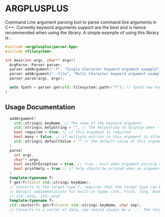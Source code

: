 # ARGPLUSPLUS
Command Line argument parsing tool to parse command line arguments in C++. Currently keyword arguments support are the best and is hence recommended when using the library. A simple example of using this library is : 
```C++
#include <argplusplus/parser.hpp>
#include <filesystem>

int main(int argc, char** argv){
  ArgParse::Parser parser;
  parser.addArgument("-f", "Single Character keyword argument example");
  parser.addArgument("--file", "Multi Character keyword argument example");
  parser.parse(argc, argv);

  auto fpath = parser.get<std::filesystem::path>("f"); // fpath now have type std::filesystem::path
}
```

## Usage Documentation
```C++
  addArgument(
    std::string&& keyName, // The name of the keyword argument
    std::string&& helpString = "", // The helpstring to display when --help is called
    bool required = true, // if this argument is required
    bool many = false, // if multiple entries to this argument is allowed
    std::string&& defaultValue = "" // the default value of this argument
  )
  parse(
    int argc,
    char** argv,
    bool exitOrException = true, // true : exit when argument parsing encounters error else throw exception
    bool printHelp = true // if help should be printed when an argument parsing error happens
  )
  template<typename T>
  T get<T>(const std::string& keyName);
  // Converts to the target type T, requires that the target type can be constructed from a single std::string argument.
  // Default implementations for built-in types (int, float, long, double) has been given and conversion is done with
  // std::atoi, std::atof
  template<typename T>
  std::vector<T> get<T>(const std::string& keyName, char sep);
  // Converts to a vector of data, sep should always be a ','. The target type is given by T.
```
